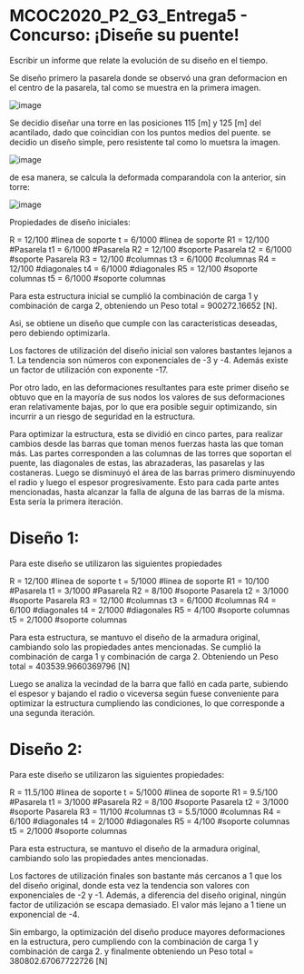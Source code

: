 # MCOC2020_P2_G3_Entrega5 - Concurso: ¡Diseñe su puente!

Escribir un informe que relate la evolución de su diseño en el tiempo. 

Se diseño primero la pasarela donde se observó una gran deformacion en el centro de la pasarela, tal como se muestra en la primera imagen.

![image](https://user-images.githubusercontent.com/69157203/96669275-49f53a80-1333-11eb-86de-0bb6248d56b6.png)

Se decidio diseñar una torre en las posiciones 115 [m] y 125 [m] del acantilado, dado que coincidian con los puntos medios del puente. se decidio un diseño simple, pero resistente tal como lo muetsra la imagen.

![image](https://user-images.githubusercontent.com/69157203/96669442-9fc9e280-1333-11eb-8115-0ca88799f22a.png)

de esa manera, se calcula la deformada comparandola con la anterior, sin torre:

![image](https://user-images.githubusercontent.com/69157203/96669505-bcfeb100-1333-11eb-8528-5749d5154abb.png)

Propiedades de diseño iniciales:

   R = 12/100       #linea de soporte
   t = 6/1000       #linea de soporte
   R1 = 12/100      #Pasarela
   t1 = 6/1000      #Pasarela
   R2 = 12/100      #soporte Pasarela
   t2 = 6/1000      #soporte Pasarela
   R3 = 12/100      #columnas
   t3 = 6/1000      #columnas
   R4 = 12/100      #diagonales
   t4 = 6/1000      #diagonales
   R5 = 12/100      #soporte columnas
   t5 = 6/1000      #soporte columnas


Para esta estructura inicial se cumplió la combinación de carga 1 y combinación de carga 2,
obteniendo un Peso total = 900272.16652 [N].

Asi, se obtiene un diseño que cumple con las caracteristicas deseadas, pero debiendo optimizarla. 

Los factores de utilización del diseño inicial son valores bastantes lejanos a 1. La tendencia son números con exponenciales de -3 y -4. Además existe un factor de utilización con exponente -17.

Por otro lado, en las deformaciones resultantes para este primer diseño se obtuvo que en la mayoría de sus nodos los valores de sus deformaciones eran relativamente bajas, por lo que era posible seguir optimizando, sin incurrir a un riesgo de seguridad en la estructura.


Para optimizar la estructura, esta se dividió en cinco partes, para realizar cambios desde las barras que toman menos fuerzas hasta las que toman más. Las partes corresponden a las columnas de las torres que soportan el puente, las diagonales de estas, las abrazaderas, las pasarelas y las costaneras. Luego se disminuyó el área de las barras primero disminuyendo el radio y luego el espesor progresivamente. Esto para cada parte antes mencionadas, hasta alcanzar la falla de alguna de las barras de la misma. Esta sería la primera iteración.

# Diseño 1:

Para este diseño se utilizaron las siguientes propiedades

   R = 12/100        #linea de soporte
   t = 5/1000        #linea de soporte
   R1 = 10/100       #Pasarela
   t1 = 3/1000       #Pasarela
   R2 = 8/100        #soporte Pasarela
   t2 = 3/1000       #soporte Pasarela
   R3 = 12/100       #columnas
   t3 = 6/1000       #columnas
   R4 = 6/100        #diagonales
   t4 = 2/1000       #diagonales
   R5 = 4/100        #soporte columnas
   t5 = 2/1000       #soporte columnas

Para esta estructura, se mantuvo el diseño de la armadura original, cambiando solo las propiedades antes mencionadas. 
Se cumplió la combinación de carga 1 y combinación de carga 2.
Obteniendo un Peso total = 403539.9660369796 [N]

Luego se analiza la vecindad de la barra que falló en cada parte, subiendo el espesor y bajando el radio o viceversa según fuese conveniente para optimizar la estructura cumpliendo las condiciones, lo que corresponde a una segunda iteración.


# Diseño 2:

Para este diseño se utilizaron las siguientes propiedades:

   R = 11.5/100       #linea de soporte
   t = 5/1000         #linea de soporte
   R1 = 9.5/100       #Pasarela
   t1 = 3/1000        #Pasarela
   R2 = 8/100         #soporte Pasarela
   t2 = 3/1000        #soporte Pasarela
   R3 = 11/100        #columnas
   t3 = 5.5/1000      #columnas
   R4 = 6/100         #diagonales
   t4 = 2/1000        #diagonales
   R5 = 4/100         #soporte columnas
   t5 = 2/1000        #soporte columnas

Para esta estructura, se mantuvo el diseño de la armadura original, cambiando solo las propiedades antes mencionadas. 

Los factores de utilización finales son bastante más cercanos a 1 que los del diseño original, donde esta vez la tendencia son valores con exponenciales de -2 y -1.  Además, a diferencia del diseño original, ningún factor de utilización se escapa demasiado. El valor más lejano a 1 tiene un exponencial de -4.

Sin embargo, la optimización del diseño produce mayores deformaciones en la estructura, pero cumpliendo con la combinación de carga 1 y combinación de carga 2.
y finalmente obteniendo un Peso total = 380802.67067722726 [N]
